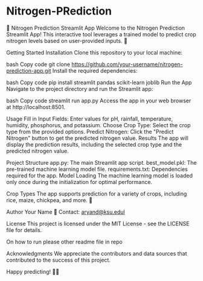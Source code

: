 # Nitrogen-PRediction



🌾 Nitrogen Prediction Streamlit App
Welcome to the Nitrogen Prediction Streamlit App! This interactive tool leverages a trained model to predict crop nitrogen levels based on user-provided inputs. 🚀

Getting Started
Installation
Clone this repository to your local machine:

bash
Copy code
git clone https://github.com/your-username/nitrogen-prediction-app.git
Install the required dependencies:

bash
Copy code
pip install streamlit pandas scikit-learn joblib
Run the App
Navigate to the project directory and run the Streamlit app:

bash
Copy code
streamlit run app.py
Access the app in your web browser at http://localhost:8501.

Usage
Fill in Input Fields: Enter values for pH, rainfall, temperature, humidity, phosphorus, and potassium.
Choose Crop Type: Select the crop type from the provided options.
Predict Nitrogen: Click the "Predict Nitrogen" button to get the predicted nitrogen value.
Results
The app will display the prediction results, including the selected crop type and the predicted nitrogen value.

Project Structure
app.py: The main Streamlit app script.
best_model.pkl: The pre-trained machine learning model file.
requirements.txt: Dependencies required for the app.
Model Loading
The machine learning model is loaded only once during the initialization for optimal performance.

Crop Types
The app supports prediction for a variety of crops, including rice, maize, chickpea, and more. 🌱

Author
Your Name
📧 Contact: aryand@ksu.edul

License
This project is licensed under the MIT License - see the LICENSE file for details.

On how to run please other readme file in repo

Acknowledgments
We appreciate the contributors and data sources that contributed to the success of this project.

Happy predicting! 🌾✨

